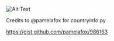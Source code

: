 ![Alt Text](https://i.imgur.com/jZ1gM4y.gif)

Credits to @pamelafox for countryinfo.py

https://gist.github.com/pamelafox/986163
